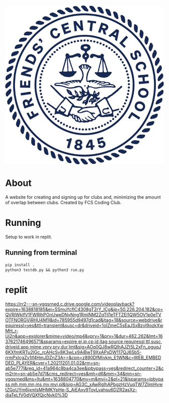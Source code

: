 
![place holder image maybe](https://github.com/FCS-Coding-Club/FCS-ClubHub/blob/main/app/static/img/FCS_Logo.jpeg?raw=true)
<!-- image mostly to make the readme look less empty -->
# About
A website for creating and signing up for clubs and, minimizing the amount of overlap between clubs. Created by FCS Coding Club.

# Running
Setup to work in replit.
## Running from terminal
```
pip install .
python3 testdb.py && python3 run.py
```
# replit
https://rr2---sn-vgqsrned.c.drive.google.com/videoplayback?expire=1638818185&ei=SSmuYcflC4308gT2rY_ICg&ip=50.226.204.182&cp=QVRIWklfV1FWRlhPOnUweDNyNng1RmlNM2ZqTll1eTFTZEl1QW5OV1p0eTVOTFNORGViRHU4M1I&id=785955d9497d1cad&itag=18&source=webdrive&requiressl=yes&ttl=transient&susc=dr&driveid=1oIZmeC5sEaJSxBzvI9ozkXwMH_r-Uj2n&app=explorer&mime=video/mp4&vprv=1&prv=1&dur=462.262&lmt=1637621746496571&sparams=expire,ei,ip,cp,id,itag,source,requiressl,ttl,susc,driveid,app,mime,vprv,prv,dur,lmt&sig=AOq0QJ8wRQIhAJZt5L2xFn_pguqJ6KXfmKRTu2lGc_rcAHcSv8K3wLx9AiBwT9XxAPxDW117QJ6Sb5-rrmPxIcgZy1if4HmJDZnZ3A==&cpn=z890DfMivkm_E1WN&c=WEB_EMBEDDED_PLAYER&cver=1.20211201.01.02&rm=sn-ab5e777l&req_id=41a964c8ba4ca3ee&ipbypass=yes&redirect_counter=2&cm2rm=sn-ab5e7d7l&cms_redirect=yes&mh=d6&mm=34&mn=sn-vgqsrned&ms=ltu&mt=1638804770&mv=m&mvi=2&pl=21&lsparams=ipbypass,mh,mm,mn,ms,mv,mvi,pl&lsig=AG3C_xAwRgIhAPbgzHzVuqTW7ZljmHywtZGoUYm6jxmlsMHMKYpHe-S_AiEAxv9TovLyahsu6DZR2asXz-diaTeLfV0dVQXfQjcNvk0%3D
